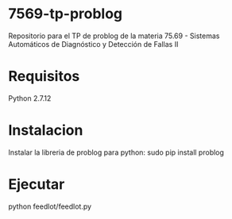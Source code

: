 # 7569-tp-problog
Repositorio para el TP de problog de la materia 75.69 - Sistemas Automáticos de Diagnóstico y Detección de Fallas II

# Requisitos
Python 2.7.12

# Instalacion
Instalar la libreria de problog para python: 
  sudo pip install problog

# Ejecutar
  python feedlot/feedlot.py
